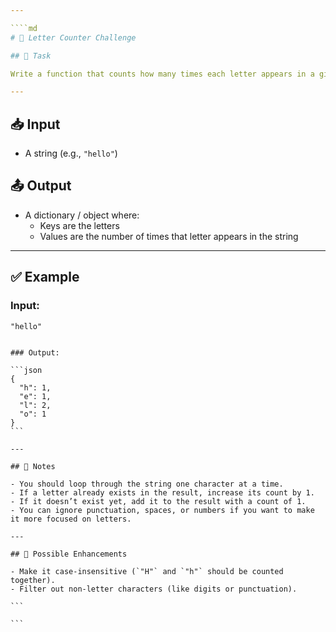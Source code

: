 ```yaml
---

````md
# 🧠 Letter Counter Challenge

## 📌 Task

Write a function that counts how many times each letter appears in a given string.

---
```


## 📥 Input

- A string (e.g., `"hello"`)

## 📤 Output

- A dictionary / object where:
  - Keys are the letters
  - Values are the number of times that letter appears in the string

---

## ✅ Example

### Input:

```txt
"hello"
```
````

### Output:

```json
{
  "h": 1,
  "e": 1,
  "l": 2,
  "o": 1
}
```

---

## 🧠 Notes

- You should loop through the string one character at a time.
- If a letter already exists in the result, increase its count by 1.
- If it doesn’t exist yet, add it to the result with a count of 1.
- You can ignore punctuation, spaces, or numbers if you want to make it more focused on letters.

---

## 🔁 Possible Enhancements

- Make it case-insensitive (`"H"` and `"h"` should be counted together).
- Filter out non-letter characters (like digits or punctuation).

```

```
